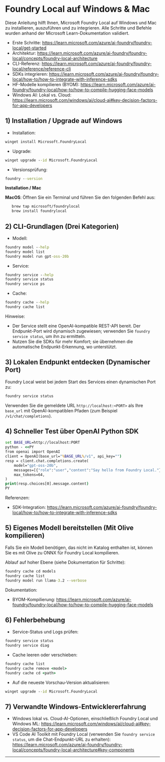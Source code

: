 <!--
CO_OP_TRANSLATOR_METADATA:
{
  "original_hash": "02b037f55de779607eb12edcc7a7fcf2",
  "translation_date": "2025-09-26T18:14:39+00:00",
  "source_file": "Module07/foundrylocal.md",
  "language_code": "de"
}
-->
# Foundry Local auf Windows & Mac

Diese Anleitung hilft Ihnen, Microsoft Foundry Local auf Windows und Mac zu installieren, auszuführen und zu integrieren. Alle Schritte und Befehle wurden anhand der Microsoft Learn-Dokumentation validiert.

- Erste Schritte: https://learn.microsoft.com/azure/ai-foundry/foundry-local/get-started
- Architektur: https://learn.microsoft.com/azure/ai-foundry/foundry-local/concepts/foundry-local-architecture
- CLI-Referenz: https://learn.microsoft.com/azure/ai-foundry/foundry-local/reference/reference-cli
- SDKs integrieren: https://learn.microsoft.com/azure/ai-foundry/foundry-local/how-to/how-to-integrate-with-inference-sdks
- HF-Modelle kompilieren (BYOM): https://learn.microsoft.com/azure/ai-foundry/foundry-local/how-to/how-to-compile-hugging-face-models
- Windows AI: Lokal vs. Cloud: https://learn.microsoft.com/windows/ai/cloud-ai#key-decision-factors-for-app-developers

## 1) Installation / Upgrade auf Windows

- Installation:
```cmd
winget install Microsoft.FoundryLocal
```
- Upgrade:
```cmd
winget upgrade --id Microsoft.FoundryLocal
```
- Versionsprüfung:
```cmd
foundry --version
```
     
**Installation / Mac**

**MacOS**: 
Öffnen Sie ein Terminal und führen Sie den folgenden Befehl aus:
```bash
   brew tap microsoft/foundrylocal
   brew install foundrylocal
```

## 2) CLI-Grundlagen (Drei Kategorien)

- Modell:
```cmd
foundry model --help
foundry model list
foundry model run gpt-oss-20b
```
- Service:
```cmd
foundry service --help
foundry service status
foundry service ps
```
- Cache:
```cmd
foundry cache --help
foundry cache list
```

Hinweise:
- Der Service stellt eine OpenAI-kompatible REST-API bereit. Der Endpunkt-Port wird dynamisch zugewiesen; verwenden Sie `foundry service status`, um ihn zu ermitteln.
- Nutzen Sie die SDKs für mehr Komfort; sie übernehmen die automatische Endpunkt-Erkennung, wo unterstützt.

## 3) Lokalen Endpunkt entdecken (Dynamischer Port)

Foundry Local weist bei jedem Start des Services einen dynamischen Port zu:
```cmd
foundry service status
```
Verwenden Sie die gemeldete URL `http://localhost:<PORT>` als Ihre `base_url` mit OpenAI-kompatiblen Pfaden (zum Beispiel `/v1/chat/completions`).

## 4) Schneller Test über OpenAI Python SDK

```cmd
set BASE_URL=http://localhost:PORT
python - <<PY
from openai import OpenAI
client = OpenAI(base_url="%BASE_URL%/v1", api_key="")
resp = client.chat.completions.create(
    model="gpt-oss-20b",
    messages=[{"role":"user","content":"Say hello from Foundry Local."}],
    max_tokens=64,
)
print(resp.choices[0].message.content)
PY
```
Referenzen:
- SDK-Integration: https://learn.microsoft.com/azure/ai-foundry/foundry-local/how-to/how-to-integrate-with-inference-sdks

## 5) Eigenes Modell bereitstellen (Mit Olive kompilieren)

Falls Sie ein Modell benötigen, das nicht im Katalog enthalten ist, können Sie es mit Olive zu ONNX für Foundry Local kompilieren.

Ablauf auf hoher Ebene (siehe Dokumentation für Schritte):
```cmd
foundry cache cd models
foundry cache list
foundry model run llama-3.2 --verbose
```
Dokumentation:
- BYOM-Kompilierung: https://learn.microsoft.com/azure/ai-foundry/foundry-local/how-to/how-to-compile-hugging-face-models

## 6) Fehlerbehebung

- Service-Status und Logs prüfen:
```cmd
foundry service status
foundry service diag
```
- Cache leeren oder verschieben:
```cmd
foundry cache list
foundry cache remove <model>
foundry cache cd <path>
```
- Auf die neueste Vorschau-Version aktualisieren:
```cmd
winget upgrade --id Microsoft.FoundryLocal
```

## 7) Verwandte Windows-Entwicklererfahrung

- Windows lokal vs. Cloud-AI-Optionen, einschließlich Foundry Local und Windows ML:
  https://learn.microsoft.com/windows/ai/cloud-ai#key-decision-factors-for-app-developers
- VS Code AI Toolkit mit Foundry Local (verwenden Sie `foundry service status`, um die Chat-Endpunkt-URL zu erhalten):
  https://learn.microsoft.com/azure/ai-foundry/foundry-local/concepts/foundry-local-architecture#key-components

---

